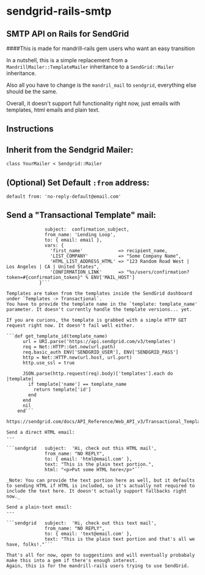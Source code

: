 # sendgrid-rails-smtp
SMTP API on Rails for SendGrid
---

####This is made for mandrill-rails gem users who want an easy transition

In a nutshell, this is a simple replacement from a `MandrillMailer::TemplateMailer` inheritance to a `SendGrid::Mailer` inheritance.

Also all you have to change is the `mandril_mail` to `sendgrid`, everything else should be the same.

Overall, it doesn't support full functionality right now, just emails with templates, html emails and plain text.

## Instructions

Inherit from the Sendgrid Mailer:
---

`class YourMailer < Sendgrid::Mailer`


(Optional) Set Default `:from` address:
---

`default from: 'no-reply-default@email.com'`

Send a "Transactional Template" mail:
---

```sendgrid   template: confirmation_template,
              subject:  confirmation_subject,
              from_name: 'Lending Loop',
              to: { email: email },
              vars: {
                'first_name'             => recipient_name,
                'LIST_COMPANY'           => "Some Company Name",
                'HTML_LIST_ADDRESS_HTML' => "123 Random Road West | Los Angeles | CA | United States",
                'CONFIRMATION_LINK'      => "%s/users/confirmation?token=#{confirmation_token}" % ENV['MAIL_HOST']
            }```

Templates are taken from the templates inside the SendGrid dashboard under `Templates -> Transactional`.
You have to provide the template name in the `template: template_name' parameter. It doesn't currently handle the template versions... yet.

If you are curions, the template is grabbed with a simple HTTP GET request right now. It doesn't fail well either.

```def get_template_id(template_name)
      url = URI.parse('https://api.sendgrid.com/v3/templates')
      req = Net::HTTP::Get.new(url.path)
      req.basic_auth ENV['SENDGRID_USER'], ENV['SENDGRID_PASS']
      http = Net::HTTP.new(url.host, url.port)
      http.use_ssl = true

      JSON.parse(http.request(req).body)['templates'].each do |template|
        if template['name'] == template_name
          return template['id']
        end
      end
      nil
    end```

https://sendgrid.com/docs/API_Reference/Web_API_v3/Transactional_Templates/smtpapi.html

Send a direct HTML email:
---

```sendgrid   subject:  'Hi, check out this HTML mail',
              from_name: "NO REPLY",
              to: { email: 'html@email.com' },
              text: "This is the plain text portion.",
              html: "<p>Put some HTML here</p>"```
              
_Note: You can provide the text portion here as well, but it defaults to sending HTML if HTML is included, so it's actually not required to include the text here. It doesn't actually support fallbacks right now._

Send a plain-text email:
---

```sendgrid   subject:  'Hi, check out this text mail',
              from_name: "NO REPLY",
              to: { email: 'text@email.com' },
              text: "This is the plain text portion and that's all we have, folks!."```

That's all for now, open to suggestions and will eventually probabaly make this into a gem if there's enough interest.
Again, this is for the mandrill-rails users trying to use SendGrid.
